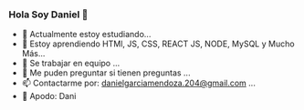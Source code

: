 ### Hola Soy Daniel 🌠

<!--
**Daniel-1209/Daniel-1209** is a ✨ _special_ ✨ repository because its `README.md` (this file) appears on your GitHub profile.

Here are some ideas to get you started:   -->

- 🔭 Actualmente estoy estudiando...
- 🌱 Estoy aprendiendo HTMl, JS, CSS, REACT JS, NODE, MySQL y Mucho Más...
- 🦈 Se trabajar en equipo ...
- 💬 Me puden preguntar si tienen preguntas ...
- 📫 Contactarme por: 
       danielgarciamendoza.204@gmail.com ...
- 🐳 Apodo: Dani


